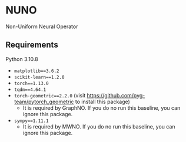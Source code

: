 # NUNO
Non-Uniform Neural Operator

## Requirements
Python 3.10.8
- `matplotlib==3.6.2`
- `scikit-learn==1.2.0`
- `torch==1.13.0`
- `tqdm==4.64.1`
- `torch-geometric==2.2.0` (visit https://github.com/pyg-team/pytorch_geometric to install this package)
    - It is required by GraphNO. If you do no run this baseline, you can ignore this package.
- `sympy==1.11.1`
    - It is required by MWNO. If you do no run this baseline, you can ignore this package.